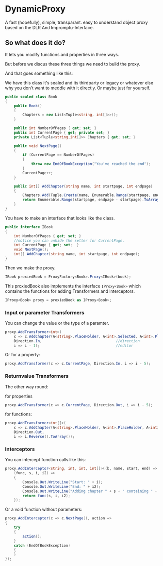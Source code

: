 # DynamicProxy

A fast (hopefully), simple, transparant. easy to understand object proxy based on the DLR And Impromptu-Interface.

## So what does it do?

It lets you modify functions and properties in three ways.

But before we discus these three things we need to build the proxy.

And that goes something like this:

We have this class it's sealed and its thirdparty or legacy or whatever else why you don't want to meddle with it directly. Or maybe just for yourself.

```c#
public sealed class Book
{
    public Book()
    {
        Chapters = new List<Tuple<string, int[]>>();
    }

    public int NumberOfPages { get; set; }
    public int CurrentPage { get; private set; }
    private List<Tuple<string,int[]>> Chapters { get; set; } 

    public void NextPage()
    {
        if (CurrentPage == NumberOfPages)
        {
            throw new EndOfBookException("You've reached the end");
        }
        CurrentPage++;
    }

    public int[] AddChapter(string name, int startpage, int endpage)
    {
        Chapters.Add(Tuple.Create(name, Enumerable.Range(startpage, endpage-startpage).ToArray()));
        return Enumerable.Range(startpage, endpage - startpage).ToArray();
    }
}
```

You have to make an interface that looks like the class.

```c#
public interface IBook
{
    int NumberOfPages { get; set; }
	//notice you can unhide the setter for CurrentPage.
    int CurrentPage { get; set;  }
    void NextPage();
    int[] AddChapter(string name, int startpage, int endpage);
}
```

Then we make the proxy.

```c#
IBook proxiedBook = ProxyFactory<Book>.Proxy<IBook>(book);
```

This proxiedBook also implements the interface `IProxy<Book>` which contains the functions for adding Transformers and Interceptors.

```c#
IProxy<Book> proxy = proxiedBook as IProxy<Book>;
```

### Input or parameter Transformers

You can change the value or the type of a paramter.

```c#
proxy.AddTransformer<int>(
    c => c.AddChapter(A<string>.PlaceHolder, A<int>.Selected, A<int>.PlaceHolder), //selector
    Direction.In, 								   //direction
    i => i - 1);								   //editor
```

Or for a property:

```c#
proxy.AddTransformer(c => c.CurrentPage, Direction.In, i => i - 5);
```

### Returnvalue Transformers

The other way round:

for properties
```c#
proxy.AddTransformer(c => c.CurrentPage, Direction.Out, i => i - 5);
```

for functions:
```c#
proxy.AddTransformer<int[]>(
    c => c.AddChapter(A<string>.PlaceHolder, A<int>.PlaceHolder, A<int>.PlaceHolder), 
    Direction.Out,
    i => i.Reverse().ToArray());
```

### Interceptors

You can intercept function calls like this:
```c#
proxy.AddInterceptor<string, int, int, int[]>((b, name, start, end) => b.AddChapter(name, start, end),
    (func, s, i, i2) =>
    {
        Console.Out.WriteLine("Start: " + i);
        Console.Out.WriteLine("End: " + i2);
        Console.Out.WriteLine("Adding chapter " + s + " containing " + (i2 - i) + " pages");
        return func(s, i, i2);
    });
```

Or a void function without parameters:

```c#
proxy.AddInterceptor(c => c.NextPage(), action =>
{
    try
    {
        action();
    }
    catch (EndOfBookException)
    {
    }
});
```

